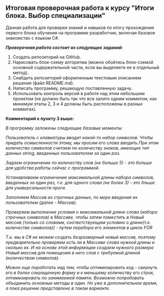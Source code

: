 ## **Итоговая проверочная работа к курсу "Итоги блока. Выбор специализации"** ##

Данная работа для проверки знаний и навыков по итогу прохождения первого блока обучения
на программе разработчик, включая базовое знакомство с языком С#.

***Проверочная работа состоит из следующих заданий:***

1. Создать репозиторий на GitHub.
2. Нарисовать блок-схему алгоритма (можно обойтись блок-схемой основной содержательной части, если вы
выделяете ее в отдельный метод).
3. Снабдить репозиторий оформленным текстовым описанием решения (файл README.md).
4. Написать программу, решающую поставленную задачу.
5. Использовать контроль версий в работе над этим небольшим проектом (не должно быть так что все залито
одним коммитом, как минимум этапы 2, 3 и 4 должны быть расположены в разных коммитах).


**Комментарий к пункту 3 выше:**

*В программу заложены следующие базовые моменты:*

*Пользователь с клавиатуры вводит какой-то набор символов. Чтобы придать осмысленности этому, мы просим его слова вводить.При этом количество символов считаем по количеству знаков, имеющих тип данных string, введенных пользователем за один раз.*

*Задаем ограничение по количеству слов (не больше 5) - это больше для удобства работы сейчас с программой.*

*Устанавливаем ограничение максимальной длины набора символов, введенных за один раз, т.е. для одного слова (не более 3) - это бльше для универсальности проги.*

*Заполняем Массив из строчных данных, по мере введения их пользователем (далее - Массив).*

*Проверяем выполнение условия о максимальной длине слова (набора строчных символов) в Массиве, чтобы затем поместить в Новый массив (только со словами, соответствующим условию о длине(т.е. количестве символов)) - путем перебора его элементов в цикле FOR*

*Т.к. мы в C# не можем создать безразмерный новый массив, поэтому предварительно проверяем есть ли в Массиве слова нужной длины и сколько их. И на основе этой информации создаем нужного размера Новый массив для помещения в него слов с требуемой длиной (количеством символов).*

*Можно еще поработать над тем, чтобы оптимизировать код - свернуть его в более сокращенную форму и к меньшему количеству его строк, оптимизировать по занимаемой памяти. Возможно попробовать объединить основные методы в один. Но уже в дополнительное время, а пока решение представлено в таком варианте.*

